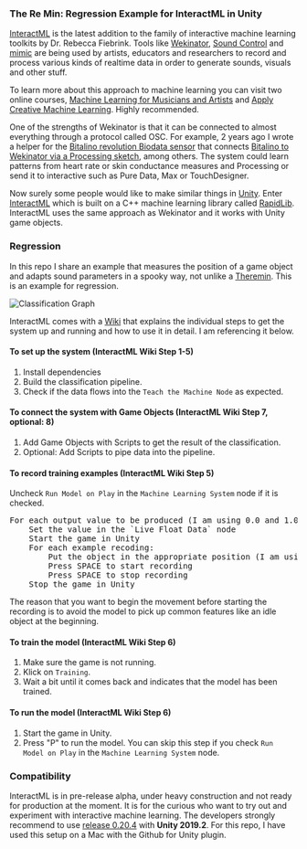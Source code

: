 ### The Re Min: Regression Example for InteractML in Unity

[InteractML](http://interactml.com/) is the latest addition to the family of interactive machine learning toolkits by Dr. Rebecca Fiebrink. Tools like [Wekinator](http://www.wekinator.org/), [Sound Control](http://soundcontrolsoftware.com/) and [mimic](https://mimicproject.com) are being used by artists, educators and researchers to record and process various kinds of realtime data in order to generate sounds, visuals and other stuff. 

To learn more about this approach to machine learning you can visit two online courses, [Machine Learning for Musicians and Artists](https://www.kadenze.com/courses/machine-learning-for-musicians-and-artists/info) and [Apply Creative Machine Learning](https://www.futurelearn.com/courses/apply-creative-machine-learning). Highly recommended.

One of the strengths of Wekinator is that it can be connected to almost everything through a protocol called OSC. For example, 2 years ago I wrote a helper for the [Bitalino revolution Biodata sensor](https://bitalino.com/en/) that connects [Bitalino to Wekinator via a Processing sketch](https://github.com/i3games/p5_bitalino_helper), among others. The system could learn patterns from heart rate or skin conductance measures and Processing or send it to interactive such as Pure Data, Max or TouchDesigner. 

Now surely some people would like to make similar things in [Unity](https://unity.com/). Enter [InteractML](https://github.com/Interactml/iml-unity) which is built on a C++ machine learning library called [RapidLib](https://github.com/mzed/ofxRapidLib). InteractML uses the same approach as Wekinator and it works with Unity game objects. 

### Regression  

In this repo I share an example that measures the position of a game object and adapts sound parameters in a spooky way, not unlike a [Theremin](https://en.wikipedia.org/wiki/Theremin). This is an example for regression.

![Classification Graph](/Assets/Docs/InteractMLGraph.png)

InteractML comes with a [Wiki](https://github.com/Interactml/iml-unity/wiki) that explains the individual steps to get the system up and running and how to use it in detail. I am referencing it below. 

#### To set up the system (InteractML Wiki Step 1-5)

1. Install dependencies 
2. Build the classification pipeline. 
3. Check if the data flows into the `Teach the Machine Node` as expected.

#### To connect the system with Game Objects (InteractML Wiki Step 7, optional: 8)

1. Add Game Objects with Scripts to get the result of the classification.
2. Optional: Add Scripts to pipe data into the pipeline.

#### To record training examples (InteractML Wiki Step 5)

Uncheck `Run Model on Play` in the `Machine Learning System` node if it is checked.

<pre>
For each output value to be produced (I am using 0.0 and 1.0):     
    Set the value in the `Live Float Data` node     
    Start the game in Unity    
    For each example recoding:   
        Put the object in the appropriate position (I am using down for 0.0 and up for 1.0)     
        Press SPACE to start recording    
        Press SPACE to stop recording     
    Stop the game in Unity    
</pre>

The reason that you want to begin the movement before starting the recording is to avoid the model to pick up common features like an idle object at the beginning.

#### To train the model (InteractML Wiki Step 6)

1. Make sure the game is not running.
2. Klick on `Training`.
3. Wait a bit until it comes back and indicates that the model has been trained.

#### To run the model (InteractML Wiki Step 6)

1. Start the game in Unity.    
2. Press "P" to run the model. You can skip this step if you check `Run Model on Play` in the `Machine Learning System` node. 

### Compatibility

InteractML is in pre-release alpha, under heavy construction and not ready for production at the moment. It is for the curious who want to try out and experiment with interactive machine learning. The developers strongly recommend to use [release 0.20.4](https://github.com/Interactml/iml-unity/releases/tag/0.20.4) with **Unity 2019.2**. For this repo, I have used this setup on a Mac with the Github for Unity plugin.
